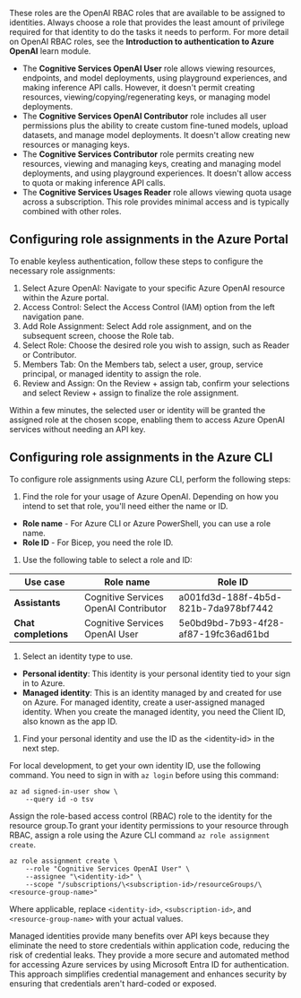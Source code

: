 These roles are the OpenAI RBAC roles that are available to be assigned to identities. Always choose a role that provides the least amount of privilege required for that identity to do the tasks it needs to perform. For more detail on OpenAI RBAC roles, see the **Introduction to authentication to Azure OpenAI** learn module.

- The **Cognitive Services OpenAI User** role allows viewing resources, endpoints, and model deployments, using playground experiences, and making inference API calls. However, it doesn't permit creating resources, viewing/copying/regenerating keys, or managing model deployments.
- The **Cognitive Services OpenAI Contributor** role includes all user permissions plus the ability to create custom fine-tuned models, upload datasets, and manage model deployments. It doesn't allow creating new resources or managing keys.
- The **Cognitive Services Contributor** role permits creating new resources, viewing and managing keys, creating and managing model deployments, and using playground experiences. It doesn't allow access to quota or making inference API calls.
- The **Cognitive Services Usages Reader** role allows viewing quota usage across a subscription. This role provides minimal access and is typically combined with other roles.

## Configuring role assignments in the Azure Portal

To enable keyless authentication, follow these steps to configure the necessary role assignments:

1. Select Azure OpenAI: Navigate to your specific Azure OpenAI resource within the Azure portal.
2. Access Control: Select the Access Control (IAM) option from the left navigation pane.
3. Add Role Assignment: Select Add role assignment, and on the subsequent screen, choose the Role tab.
4. Select Role: Choose the desired role you wish to assign, such as Reader or Contributor.
5. Members Tab: On the Members tab, select a user, group, service principal, or managed identity to assign the role.
6. Review and Assign: On the Review + assign tab, confirm your selections and select Review + assign to finalize the role assignment.

Within a few minutes, the selected user or identity will be granted the assigned role at the chosen scope, enabling them to access Azure OpenAI services without needing an API key.

## Configuring role assignments in the Azure CLI

To configure role assignments using Azure CLI, perform the following steps:

1. Find the role for your usage of Azure OpenAI. Depending on how you intend to set that role, you'll need either the name or ID.

- **Role name** - For Azure CLI or Azure PowerShell, you can use a role name.
- **Role ID** - For Bicep, you need the role ID.

1. Use the following table to select a role and ID:

| **Use case** | **Role name** | **Role ID** |
|---|---|---|
| **Assistants** | Cognitive Services OpenAI Contributor | a001fd3d-188f-4b5d-821b-7da978bf7442 |
| **Chat completions** | Cognitive Services OpenAI User | 5e0bd9bd-7b93-4f28-af87-19fc36ad61bd |

1. Select an identity type to use.

- **Personal identity**: This identity is your personal identity tied to your sign in to Azure.
- **Managed identity**: This is an identity managed by and created for use on Azure. For managed identity, create a user-assigned managed identity. When you create the managed identity, you need the Client ID, also known as the app ID.

1. Find your personal identity and use the ID as the \<identity-id> in the next step.

For local development, to get your own identity ID, use the following command. You need to sign in with `az login` before using this command:

```azurecli
az ad signed-in-user show \
    --query id -o tsv
```

Assign the role-based access control (RBAC) role to the identity for the resource group.To grant your identity permissions to your resource through RBAC, assign a role using the Azure CLI command `az role assignment create`.

```azurecli
az role assignment create \
    --role "Cognitive Services OpenAI User" \
    --assignee "\<identity-id>" \
    --scope "/subscriptions/\<subscription-id>/resourceGroups/\<resource-group-name>"
```

Where applicable, replace `<identity-id>`, `<subscription-id>`, and `<resource-group-name>` with your actual values.

Managed identities provide many benefits over API keys because they eliminate the need to store credentials within application code, reducing the risk of credential leaks. They provide a more secure and automated method for accessing Azure services by using Microsoft Entra ID for authentication. This approach simplifies credential management and enhances security by ensuring that credentials aren't hard-coded or exposed.
